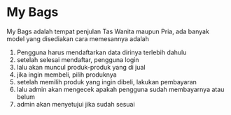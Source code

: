 # My Bags
My Bags adalah tempat penjulan Tas Wanita maupun Pria, ada banyak model yang disediakan
cara memesannya adalah
1. Pengguna harus mendaftarkan data dirinya terlebih dahulu
2. setelah selesai mendaftar, pengguna login
3. lalu akan muncul produk-produk yang di jual
4. jika ingin membeli, pilih produknya
5. setelah memilih produk yang ingin dibeli, lakukan pembayaran
6. lalu admin akan mengecek apakah pengguna sudah membayarnya atau belum
7. admin akan menyetujui jika sudah sesuai

